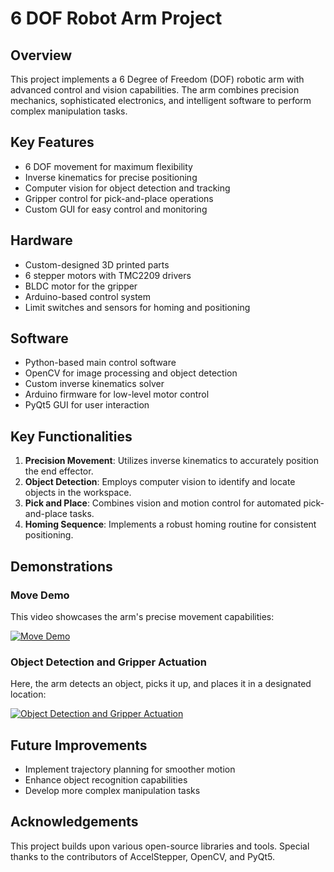# 6 DOF Robot Arm Project

## Overview
This project implements a 6 Degree of Freedom (DOF) robotic arm with advanced control and vision capabilities. The arm combines precision mechanics, sophisticated electronics, and intelligent software to perform complex manipulation tasks.

## Key Features
- 6 DOF movement for maximum flexibility
- Inverse kinematics for precise positioning
- Computer vision for object detection and tracking
- Gripper control for pick-and-place operations
- Custom GUI for easy control and monitoring

## Hardware
- Custom-designed 3D printed parts
- 6 stepper motors with TMC2209 drivers
- BLDC motor for the gripper
- Arduino-based control system
- Limit switches and sensors for homing and positioning

## Software
- Python-based main control software
- OpenCV for image processing and object detection
- Custom inverse kinematics solver
- Arduino firmware for low-level motor control
- PyQt5 GUI for user interaction

## Key Functionalities
1. **Precision Movement**: Utilizes inverse kinematics to accurately position the end effector.
2. **Object Detection**: Employs computer vision to identify and locate objects in the workspace.
3. **Pick and Place**: Combines vision and motion control for automated pick-and-place tasks.
4. **Homing Sequence**: Implements a robust homing routine for consistent positioning.

## Demonstrations

### Move Demo
This video showcases the arm's precise movement capabilities:

[![Move Demo](https://img.youtube.com/vi/VIDEO_ID/0.jpg)](https://github.com/user-attachments/assets/76c58376-af98-44d1-89f5-d9b5ce975651)

### Object Detection and Gripper Actuation
Here, the arm detects an object, picks it up, and places it in a designated location:

[![Object Detection and Gripper Actuation](https://img.youtube.com/vi/VIDEO_ID/0.jpg)](https://github.com/user-attachments/assets/8c85c374-1d46-4252-8022-c0bc396d2eb2)

## Future Improvements
- Implement trajectory planning for smoother motion
- Enhance object recognition capabilities
- Develop more complex manipulation tasks

## Acknowledgements
This project builds upon various open-source libraries and tools. Special thanks to the contributors of AccelStepper, OpenCV, and PyQt5.
